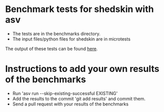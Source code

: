Benchmark tests for shedskin with asv
=====================================

* The tests are in the benchmarks directory.
* The input files/python files for shedskin are in microtests


The output of these tests can be found [here](http://shedskin.github.io/benchmarks/).

Instructions to add your own results of the benchmarks
=======================================================

* Run 'asv run --skip-existing-successful EXISTING'
* Add the results to the commit 'git add results' and commit them.
* Send a pull request with your results of the benchmarks
